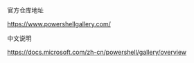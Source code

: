官方仓库地址

https://www.powershellgallery.com/

中文说明

https://docs.microsoft.com/zh-cn/powershell/gallery/overview
